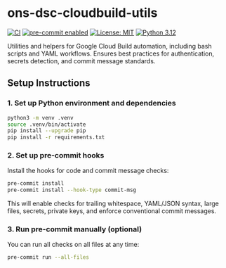 # ons-dsc-cloudbuild-utils

[![CI](https://github.com/ONSdigital/ons-dsc-cloudbuild-utils/actions/workflows/ci.yml/badge.svg)](https://github.com/ONSdigital/ons-dsc-cloudbuild-utils/actions/workflows/ci.yml)
[![pre-commit enabled](https://img.shields.io/badge/pre--commit-enabled-brightgreen?logo=pre-commit)](https://pre-commit.com/)
[![License: MIT](https://img.shields.io/badge/License-MIT-yellow.svg)](https://opensource.org/licenses/MIT)
[![Python 3.12](https://img.shields.io/badge/python-3.12-blue.svg)](https://www.python.org/downloads/release/python-3120/)

Utilities and helpers for Google Cloud Build automation, including bash scripts and YAML workflows. Ensures best practices for authentication, secrets detection, and commit message standards.

## Setup Instructions

### 1. Set up Python environment and dependencies

```sh
python3 -m venv .venv
source .venv/bin/activate
pip install --upgrade pip
pip install -r requirements.txt
```

### 2. Set up pre-commit hooks

Install the hooks for code and commit message checks:

```sh
pre-commit install
pre-commit install --hook-type commit-msg
```

This will enable checks for trailing whitespace, YAML/JSON syntax, large files, secrets, private keys, and enforce conventional commit messages.

### 3. Run pre-commit manually (optional)

You can run all checks on all files at any time:

```sh
pre-commit run --all-files
```
